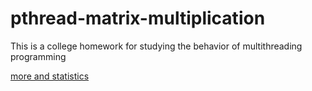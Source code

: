 # pthread-matrix-multiplication
This is a college homework for studying the behavior of multithreading programming

[more and statistics](Assignment%232.pdf)
